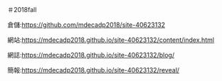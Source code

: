 ＃2018fall

倉儲:https://github.com/mdecadp2018/site-40623132

網站:https://mdecadp2018.github.io/site-40623132/content/index.html

網誌:https://mdecadp2018.github.io/site-40623132/blog/

簡報:https://mdecadp2018.github.io/site-40623132/reveal/
